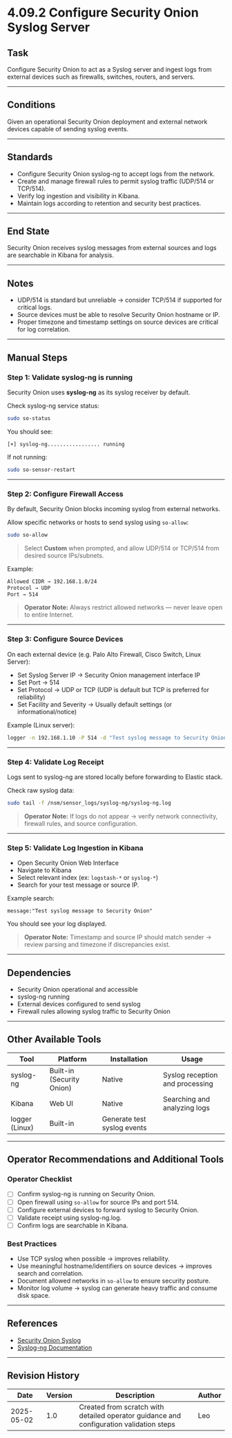 # 4.09.2 Configure Security Onion Syslog Server

## Task

Configure Security Onion to act as a Syslog server and ingest logs from external devices such as firewalls, switches, routers, and servers.

---

## Conditions

Given an operational Security Onion deployment and external network devices capable of sending syslog events.

---

## Standards

* Configure Security Onion syslog-ng to accept logs from the network.
* Create and manage firewall rules to permit syslog traffic (UDP/514 or TCP/514).
* Verify log ingestion and visibility in Kibana.
* Maintain logs according to retention and security best practices.

---

## End State

Security Onion receives syslog messages from external sources and logs are searchable in Kibana for analysis.

---

## Notes

- UDP/514 is standard but unreliable → consider TCP/514 if supported for critical logs.
- Source devices must be able to resolve Security Onion hostname or IP.
- Proper timezone and timestamp settings on source devices are critical for log correlation.

---

## Manual Steps

### Step 1: Validate syslog-ng is running

Security Onion uses **syslog-ng** as its syslog receiver by default.

Check syslog-ng service status:

```bash
sudo so-status
```

You should see:

```
[+] syslog-ng................. running
```

If not running:

```bash
sudo so-sensor-restart
```

---

### Step 2: Configure Firewall Access

By default, Security Onion blocks incoming syslog from external networks.

Allow specific networks or hosts to send syslog using `so-allow`:

```bash
sudo so-allow
```

> Select **Custom** when prompted, and allow UDP/514 or TCP/514 from desired source IPs/subnets.

Example:

```bash
Allowed CIDR → 192.168.1.0/24
Protocol → UDP
Port → 514
```

> **Operator Note:** Always restrict allowed networks — never leave open to entire Internet.

---

### Step 3: Configure Source Devices

On each external device (e.g. Palo Alto Firewall, Cisco Switch, Linux Server):

* Set Syslog Server IP → Security Onion management interface IP
* Set Port → 514
* Set Protocol → UDP or TCP (UDP is default but TCP is preferred for reliability)
* Set Facility and Severity → Usually default settings (or informational/notice)

Example (Linux server):

```bash
logger -n 192.168.1.10 -P 514 -d "Test syslog message to Security Onion"
```

---

### Step 4: Validate Log Receipt

Logs sent to syslog-ng are stored locally before forwarding to Elastic stack.

Check raw syslog data:

```bash
sudo tail -f /nsm/sensor_logs/syslog-ng/syslog-ng.log
```

> **Operator Note:** If logs do not appear → verify network connectivity, firewall rules, and source configuration.

---

### Step 5: Validate Log Ingestion in Kibana

* Open Security Onion Web Interface
* Navigate to Kibana
* Select relevant index (ex: `logstash-*` or `syslog-*`)
* Search for your test message or source IP.

Example search:

```
message:"Test syslog message to Security Onion"
```

You should see your log displayed.

> **Operator Note:** Timestamp and source IP should match sender → review parsing and timezone if discrepancies exist.

---

## Dependencies

* Security Onion operational and accessible
* syslog-ng running
* External devices configured to send syslog
* Firewall rules allowing syslog traffic to Security Onion

---

## Other Available Tools

| Tool | Platform | Installation | Usage |
|------|----------|--------------|-------|
| syslog-ng | Built-in (Security Onion) | Native | Syslog reception and processing |
| Kibana | Web UI | Native | Searching and analyzing logs |
| logger (Linux) | Built-in | Generate test syslog events |

---

## Operator Recommendations and Additional Tools

### Operator Checklist

- [ ] Confirm syslog-ng is running on Security Onion.
- [ ] Open firewall using `so-allow` for source IPs and port 514.
- [ ] Configure external devices to forward syslog to Security Onion.
- [ ] Validate receipt using syslog-ng.log.
- [ ] Confirm logs are searchable in Kibana.

### Best Practices

- Use TCP syslog when possible → improves reliability.
- Use meaningful hostname/identifiers on source devices → improves search and correlation.
- Document allowed networks in `so-allow` to ensure security posture.
- Monitor log volume → syslog can generate heavy traffic and consume disk space.

---

## References

- [Security Onion Syslog](https://docs.securityonion.net/en/latest/syslog.html)
- [Syslog-ng Documentation](https://www.syslog-ng.com/technical-documents/doc/syslog-ng-open-source-edition)

---

## Revision History

| Date | Version | Description | Author |
|------|---------|-------------|--------|
| 2025-05-02 | 1.0 | Created from scratch with detailed operator guidance and configuration validation steps | Leo |
